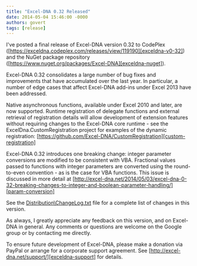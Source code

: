 ```yaml
---
title: "Excel-DNA 0.32 Released"
date: 2014-05-04 15:46:00 -0000
authors: govert
tags: [release]
---
```

I've posted a final release of Excel-DNA version 0.32 to CodePlex ([https://exceldna.codeplex.com/releases/view/119190][exceldna-v0-32]) and the NuGet package repository ([https://www.nuget.org/packages/Excel-DNA][exceldna-nuget]).

Excel-DNA 0.32 consolidates a large number of bug fixes and improvements that have accumulated over the last year. In particular, a number of edge cases that affect Excel-DNA add-ins under Excel 2013 have been addressed.

Native asynchronous functions, available under Excel 2010 and later, are now supported. Runtime registration of delegate functions and external retrieval of registration details will allow development of extension features without requiring changes to the Excel-DNA core runtime - see the ExcelDna.CustomRegistration project for examples of the dynamic registration: [https://github.com/Excel-DNA/CustomRegistration][custom-registration]

Excel-DNA 0.32 introduces one breaking change: integer parameter conversions are modified to be consistent with VBA. Fractional values passed to functions with integer parameters are converted using the round-to-even convention - as is the case for VBA functions. This issue is discussed in more detail at [http://excel-dna.net/2014/05/03/excel-dna-0-32-breaking-changes-to-integer-and-boolean-parameter-handling/][param-conversion]

See the [Distribution\ChangeLog.txt][exceldna-changelog] file for a complete list of changes in this version.

As always, I greatly appreciate any feedback on this version, and on Excel-DNA in general. Any comments or questions are welcome on the Google group or by contacting me directly.

To ensure future development of Excel-DNA, please make a donation via PayPal or arrange for a corporate support agreement. See [http://excel-dna.net/support/][exceldna-support] for details.

[exceldna-v0-32]: https://exceldna.codeplex.com/releases/view/119190
[exceldna-nuget]: https://www.nuget.org/packages/Excel-DNA
[custom-registration]: https://github.com/Excel-DNA/CustomRegistration
[param-conversion]: /2014/05/03/excel-dna-0-32-breaking-changes-to-integer-and-boolean-parameter-handling/
[exceldna-changelog]: https://exceldna.codeplex.com/SourceControl/latest#Distribution/ChangeLog.txt
[exceldna-support]: /support/
